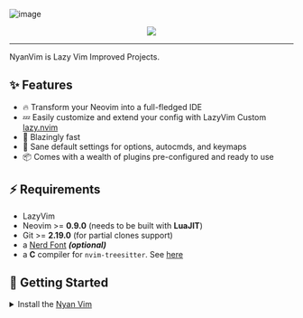![image](https://github.com/NyanLinux/NyanVim/assets/31735410/5e5d3d62-9a06-46ce-b56d-077ce97a2618)<div align="center">
  <img src="https://wallpapercrafter.com/th8001/595755-anime-girls-Gawr-Gura-Hololive-Virtual-Youtuber.jpg">
</div>

<hr>

NyanVim is Lazy Vim Improved Projects.

## ✨ Features

- 🔥 Transform your Neovim into a full-fledged IDE
- 💤 Easily customize and extend your config with LazyVim Custom [lazy.nvim](https://github.com/folke/lazy.nvim)
- 🚀 Blazingly fast
- 🧹 Sane default settings for options, autocmds, and keymaps
- 📦 Comes with a wealth of plugins pre-configured and ready to use

## ⚡️ Requirements
- LazyVim
- Neovim >= **0.9.0** (needs to be built with **LuaJIT**)
- Git >= **2.19.0** (for partial clones support)
- a [Nerd Font](https://www.nerdfonts.com/) **_(optional)_**
- a **C** compiler for `nvim-treesitter`. See [here](https://github.com/nvim-treesitter/nvim-treesitter#requirements)

## 🚀 Getting Started

<details><summary>Install the <a href="">Nyan Vim</a></summary>

- Make a backup of your current Neovim files:

  ```sh
  mv ~/.config/nvim ~/.config/nvim.bak
  mv ~/.local/share/nvim ~/.local/share/nvim.bak
  ```

- Clone the starter

  ```sh
  git clone https://github.com/NyanLinux/NyanVim.git  ~/.config/nvim
  ```

- Remove the `.git` folder, so you can add it to your own repo later

  ```sh
  rm -rf ~/.config/nvim/.git
  ```

- Start Neovim!

  ```sh
  nvim
  ```

  Refer to the comments in the files on how to customize **NyanVim**.

</details>
